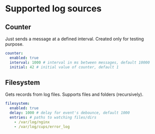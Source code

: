 # Supported log sources

## Counter
Just sends a message at a defined interval. Created only for testing purpose.

```yaml
counter:
  enabled: true
  interval: 1000 # interval in ms between messages, default 10000
  initial: 42 # initial value of counter, default 1
```

## Filesystem
Gets records from log files. Supports files and folders (recursively).

```yaml
filesystem:
  enabled: true
  delay: 1000 # delay for event's debounce, default 1000
  entries: # paths to watching files/dirs
    - /var/log/nginx
    - /var/log/cups/error_log
```
